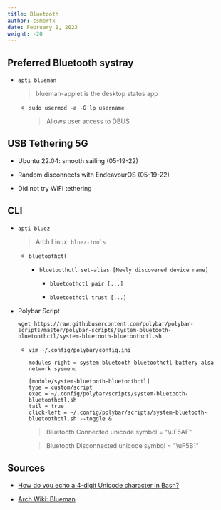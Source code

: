 ```yaml
---
title: Bluetooth
author: csmertx
date: February 1, 2023
weight: -20
---
```


## Preferred Bluetooth systray
- ```apti blueman```

    > blueman-applet is the desktop status app

    - ```sudo usermod -a -G lp username```

        > Allows user access to DBUS

## USB Tethering 5G

- Ubuntu 22.04: smooth sailing (05-19-22)

- Random disconnects with EndeavourOS (05-19-22)

- Did not try WiFi tethering

## CLI
- ```apti bluez```

    > Arch Linux: ```bluez-tools```

    - ```bluetoothctl```

        - ```bluetoothctl set-alias [Newly discovered device name]```

            - ```bluetoothctl pair [...]```

            - ```bluetoothctl trust [...]```
- Polybar Script

    ```
    wget https://raw.githubusercontent.com/polybar/polybar-scripts/master/polybar-scripts/system-bluetooth-bluetoothctl/system-bluetooth-bluetoothctl.sh
    ```

    - ```vim ~/.config/polybar/config.ini```
    
        ```
        modules-right = system-bluetooth-bluetoothctl battery alsa network sysmenu

        [module/system-bluetooth-bluetoothctl]                                                                                         
        type = custom/script
        exec = ~/.config/polybar/scripts/system-bluetooth-bluetoothctl.sh
        tail = true
        click-left = ~/.config/polybar/scripts/system-bluetooth-bluetoothctl.sh --toggle &
        ```
        
        > Bluetooth Connected unicode symbol = "\uF5AF"

        > Bluetooth Disconnected unicode symbol = "\uF5B1"

## Sources

- [How do you echo a 4-digit Unicode character in Bash?](https://stackoverflow.com/questions/602912/how-do-you-echo-a-4-digit-unicode-character-in-bash)

- [Arch Wiki: Blueman](https://wiki.archlinux.org/title/Blueman)
